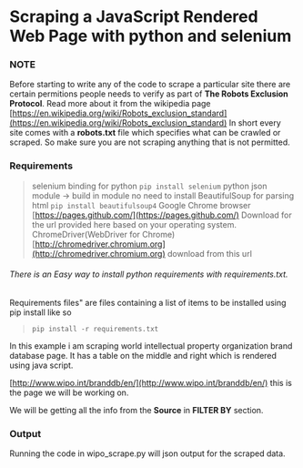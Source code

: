 # Scraping a JavaScript Rendered Web Page with python and selenium
### NOTE
Before starting to write any of the code to scrape a particular site there are certain permitions people needs to verify as part of **The Robots Exclusion Protocol**.
Read more about it from the wikipedia page [https://en.wikipedia.org/wiki/Robots_exclusion_standard](https://en.wikipedia.org/wiki/Robots_exclusion_standard)
In short every site comes with a **robots.txt** file which specifies what can be crawled or scraped. So make sure you are not scraping anything that is not permitted. 

### Requirements
> selenium binding for python  ``` pip install selenium ```
> python json module -> build in module no need to install
> BeautifulSoup for parsing html ``` pip install beautifulsoup4 ```
> Google Chrome browser [https://pages.github.com/](https://pages.github.com/) Download for the url provided here based on your operating system.
> ChromeDriver(WebDriver for Chrome) [http://chromedriver.chromium.org](http://chromedriver.chromium.org) download from this url

###### There is an Easy way to install python requirements with requirements.txt.
Requirements files" are files containing a list of items to be installed using pip install like so
> ``` pip install -r requirements.txt ```

In this example i am scraping world intellectual property organization brand database page. It has a table on the middle and right which is rendered using java script.

[http://www.wipo.int/branddb/en/](http://www.wipo.int/branddb/en/) this is the page we will be working on.

We will be getting all the info from the **Source** in **FILTER BY** section. 

### Output
Running the code in wipo_scrape.py will json output for the scraped data.